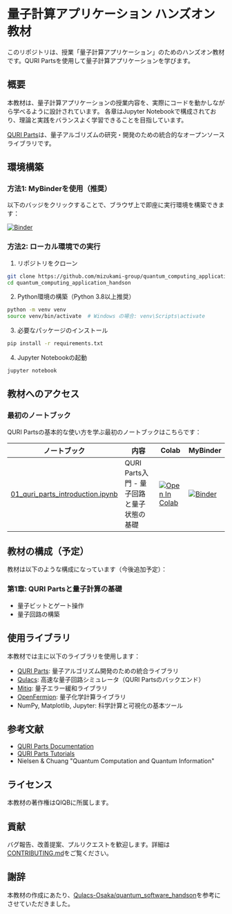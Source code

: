 # 量子計算アプリケーション ハンズオン教材

このリポジトリは、授業「量子計算アプリケーション」のためのハンズオン教材です。QURI Partsを使用して量子計算アプリケーションを学びます。

## 概要

本教材は、量子計算アプリケーションの授業内容を、実際にコードを動かしながら学べるように設計されています。
各章はJupyter Notebookで構成されており、理論と実践をバランスよく学習できることを目指しています。

[QURI Parts](https://quri-parts.qunasys.com/)は、量子アルゴリズムの研究・開発のための統合的なオープンソースライブラリです。

## 環境構築

### 方法1: MyBinderを使用（推奨）

以下のバッジをクリックすることで、ブラウザ上で即座に実行環境を構築できます：

[![Binder](https://mybinder.org/badge_logo.svg)](https://mybinder.org/v2/gh/mizukami-group/quantum_computing_application_handson/main)

### 方法2: ローカル環境での実行

1. リポジトリをクローン
```bash
git clone https://github.com/mizukami-group/quantum_computing_application_handson.git
cd quantum_computing_application_handson
```

2. Python環境の構築（Python 3.8以上推奨）
```bash
python -m venv venv
source venv/bin/activate  # Windows の場合: venv\Scripts\activate
```

3. 必要なパッケージのインストール
```bash
pip install -r requirements.txt
```

4. Jupyter Notebookの起動
```bash
jupyter notebook
```

## 教材へのアクセス

### 最初のノートブック

QURI Partsの基本的な使い方を学ぶ最初のノートブックはこちらです：

| ノートブック | 内容 | Colab | MyBinder |
|------------|------|-------|----------|
| [01_quri_parts_introduction.ipynb](doc/source/notebooks/01_quri_parts_introduction.ipynb) | QURI Parts入門 - 量子回路と量子状態の基礎 | [![Open In Colab](https://colab.research.google.com/assets/colab-badge.svg)](https://colab.research.google.com/github/mizukami-group/quantum_computing_application_handson/blob/main/doc/source/notebooks/01_quri_parts_introduction.ipynb) | [![Binder](https://mybinder.org/badge_logo.svg)](https://mybinder.org/v2/gh/mizukami-group/quantum_computing_application_handson/main?labpath=doc%2Fsource%2Fnotebooks%2F01_quri_parts_introduction.ipynb) |

## 教材の構成（予定）

教材は以下のような構成になっています（今後追加予定）：

### 第1章: QURI Partsと量子計算の基礎
- 量子ビットとゲート操作
- 量子回路の構築

## 使用ライブラリ

本教材では主に以下のライブラリを使用します：

- [QURI Parts](https://quri-parts.qunasys.com/): 量子アルゴリズム開発のための統合ライブラリ
- [Qulacs](https://github.com/qulacs/qulacs): 高速な量子回路シミュレータ（QURI Partsのバックエンド）
- [Mitiq](https://mitiq.readthedocs.io/): 量子エラー緩和ライブラリ
- [OpenFermion](https://quantumai.google/openfermion): 量子化学計算ライブラリ
- NumPy, Matplotlib, Jupyter: 科学計算と可視化の基本ツール

## 参考文献

- [QURI Parts Documentation](https://quri-parts.qunasys.com/)
- [QURI Parts Tutorials](https://quri-parts.qunasys.com/tutorials/)
- Nielsen & Chuang "Quantum Computation and Quantum Information"

## ライセンス

本教材の著作権はQIQBに所属します。

## 貢献

バグ報告、改善提案、プルリクエストを歓迎します。詳細は[CONTRIBUTING.md](CONTRIBUTING.md)をご覧ください。

## 謝辞

本教材の作成にあたり、[Qulacs-Osaka/quantum_software_handson](https://github.com/Qulacs-Osaka/quantum_software_handson)を参考にさせていただきました。
